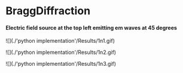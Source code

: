 # BraggDiffraction

#### Electric field source at the top left emitting em waves at 45 degrees

![](./'python implementation'/Results/1n1.gif)

![](./'python implementation'/Results/1n2.gif)

![](./'python implementation'/Results/1n3.gif)
